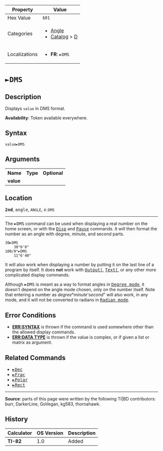 | Property      | Value |
|---------------|-------|
| Hex Value     | `$01`|
| Categories    | <ul><li>[Angle](<../categories/Angle.md>)</li><li>[Catalog](<../categories/Catalog.md>) > [D](<../categories/Catalog.md#D>)</li></ul> |
| Localizations | <ul><li><b>FR</b>: `►DMS`</li></ul> |

# `►DMS`

## Description
Displays `value` in DMS format.


<b>Availability</b>: Token available everywhere.

## Syntax
`value►DMS`

## Arguments
<table>
<tr><th>Name</th><th>Type</th><th>Optional</th></tr>

<tr><td><b>value</b></td><td></td><td></td></tr>

</table>

## Location
<tt><kbd><b>2nd</b></kbd></tt>, <kbd>angle</kbd>, `ANGLE`, `4:DMS`
<hr>

The <tt>►DMS</tt> command can be used when displaying a real number on the home screen, or with the <tt><a href="Disp.md">Disp</a></tt> and <tt><a href="Pause.md">Pause</a></tt> commands. It will then format the number as an angle with degree, minute, and second parts.

```ti-basic
30►DMS
    30°0'0"
100/9°►DMS
    11°6'40"
```

It will also work when displaying a number by putting it on the last line of a program by itself. It does **not** work with <tt><a href="Output(.md">Output(</a></tt>, <tt><a href="Text(.md">Text(</a></tt>, or any other more complicated display commands.

Although <tt>►DMS</tt> is meant as a way to format angles in <tt><a href="Degree mode.md">Degree mode</a></tt>, it doesn't depend on the angle mode chosen, only on the number itself. Note that entering a number as _degree_°_minute_'_second_" will also work, in any mode, and it will not be converted to radians in <tt><a href="Radian mode.md">Radian mode</a></tt>.

## Error Conditions

*   **[ERR:SYNTAX](errors#syntax)** is thrown if the command is used somewhere other than the allowed display commands.
*   **[ERR:DATA TYPE](errors#datatype)** is thrown if the value is complex, or if given a list or matrix as argument.

## Related Commands

*   <tt><a href="►Dec.md">►Dec</a></tt>
*   <tt><a href="►Frac.md">►Frac</a></tt>
*   <tt><a href="►Polar.md">►Polar</a></tt>
*   <tt><a href="►Rect.md">►Rect</a></tt>

* * *

**Source**: parts of this page were written by the following TI|BD contributors: burr, DarkerLine, GoVegan, kg583, thornahawk.

## History
| Calculator | OS Version | Description |
|------------|------------|-------------|
| <b>TI-82</b> | 1.0 | Added |


